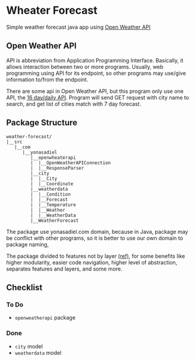 # Wheater Forecast

Simple weather forecast java app using [Open Weather API](https://openweathermap.org/api)

## Open Weather API

API is abbreviation from Application Programming Interface.
Basically, it allows interaction between two or more programs.
Usually, web programming using API for its endpoint, so other programs
may use/give information to/from the endpoint.

There are some api in Open Weather API,
but this program only use one API, the [16 day/daily API](https://openweathermap.org/forecast16).
Program will send GET request with city name to search, and get list of cities match with 7 day forecast.

## Package Structure

    weather-forecast/
    |__src
       |__com
          |__yonasadiel
             |__openwheaterapi
             |  |__OpenWeatherAPIConnection
             |  |__ResponseParser
             |__city
             |  |__City
             |  |__Coordinate
             |__weatherdata
             |  |__Condition
             |  |__Forecast
             |  |__Temperature
             |  |__Weather
             |  |__WeatherData
             |__WeatherForecast

The package use yonasadiel.com domain,
because in Java, package may be conflict with other programs,
so it is better to use our own domain to package naming,

The package divided to features not by layer [(ref)](https://dzone.com/articles/package-your-classes-feature),
for some benefits like higher modularity, easier code navigation,
higher level of abstraction, separates features and layers, and some more.

## Checklist

### To Do
* `openweatherapi` package

### Done
* `city` model
* `weatherdata` model